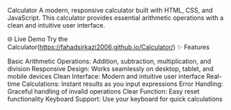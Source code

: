 Calculator
A modern, responsive calculator built with HTML, CSS, and JavaScript. This calculator provides essential arithmetic operations with a clean and intuitive user interface.
 
🌐 Live Demo
Try the Calculator(https://fahadsirkazi2006.github.io/Calculator/)
✨ Features

Basic Arithmetic Operations: Addition, subtraction, multiplication, and division
Responsive Design: Works seamlessly on desktop, tablet, and mobile devices
Clean Interface: Modern and intuitive user interface
Real-time Calculations: Instant results as you input expressions
Error Handling: Graceful handling of invalid operations
Clear Function: Easy reset functionality
Keyboard Support: Use your keyboard for quick calculations